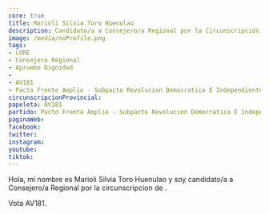 ```yaml
---
core: true
title: Marioli Silvia Toro Huenulao
description: Candidato/a a Consejero/a Regional por la Circunscripción de 
image: /media/noProfile.png
tags:
- CORE
- Consejero Regional
- Apruebo Dignidad
- 
- AV181
- Pacto Frente Amplio - Subpacto Revolucion Democratica E Independientes - Revolucion Democratica
circunscripcionProvincial: 
papeleta: AV181
partido: Pacto Frente Amplio - Subpacto Revolucion Democratica E Independientes - Revolucion Democratica
paginaWeb:
facebook:
twitter:
instagram:
youtube:
tiktok:
---
```

Hola, mi nombre es Marioli Silvia Toro Huenulao y soy candidato/a a Consejero/a Regional por la circunscripcion de .

Vota AV181.